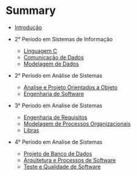 # Summary

* [Introdução](./README.md)

* 2° Período em Sistemas de Informação
  * [Linguagem C](./sistemas-informacao/segundo-periodo/linguagem-c.md)
  * [Comunicação de Dados](./sistemas-informacao/segundo-periodo/comunicacao-dados.md)
  * [Modelagem de Dados](./sistemas-informacao/segundo-periodo/modelagem-dados.md)

* 2° Período em Análise de Sistemas
  + [Analise e Projeto Orientados a Objeto](./analise-sistemas/segundo-periodo/projetos-uml.md)
  + [Engenharia de Software](./analise-sistemas/segundo-periodo/engenharia-software.md)

* 3° Período em Analise de Sistemas
  + [Engenharia de Requisitos](./analise-sistemas/terceiro-periodo/engenharia-requisitos.md)
  + [Modelagem de Processos Organizacionais](./analise-sistemas/terceiro-periodo/modelagem-processos.md)
  + [Libras](./analise-sistemas/terceiro-periodo/libras.md)

* 4° Período em Analise de Sistemas
  + [Projeto de Banco de Dados](./analise-sistemas/quarto-periodo/projeto-banco-dados.md)
  + [Arquitetura e Processos de Software](./analise-sistemas/quarto-periodo/arquitetura-software.md)
  + [Teste e Qualidade de Software](./analise-sistemas/quarto-periodo/testes.md)
